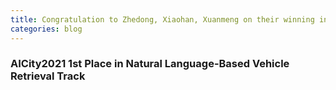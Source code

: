 ```yaml
---
title: Congratulation to Zhedong, Xiaohan, Xuanmeng on their winning in AICity, CVPR2021
categories: blog
---
```



### AICity2021 1st Place in  Natural Language-Based Vehicle Retrieval Track
